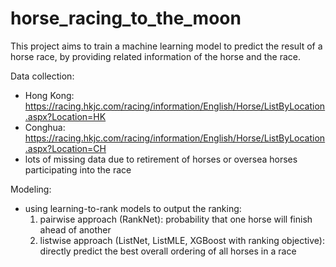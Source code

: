 # horse_racing_to_the_moon


This project aims to train a machine learning model to predict the result of a horse race, by providing related information of the horse and the race.

Data collection:
- Hong Kong: https://racing.hkjc.com/racing/information/English/Horse/ListByLocation.aspx?Location=HK 
- Conghua: https://racing.hkjc.com/racing/information/English/Horse/ListByLocation.aspx?Location=CH 
- lots of missing data due to retirement of horses or oversea horses participating into the race

Modeling:
- using learning-to-rank models to output the ranking:
    1) pairwise approach (RankNet): probability that one horse will finish ahead of another
    2) listwise approach (ListNet, ListMLE, XGBoost with ranking objective): directly predict the best overall ordering of all horses in a race

